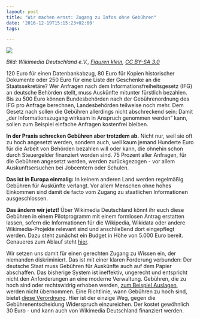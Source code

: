 ```yaml
---
layout: post
title: "Wir machen ernst: Zugang zu Infos ohne Gebühren"
date: '2016-12-19T15:15:23+02:00'
tags: 

---
```

<img src="https://upload.wikimedia.org/wikipedia/commons/c/c4/Figuren_klein.jpg">

*Bild: Wikimedia Deutschland e.V., <a href="https://commons.wikimedia.org/wiki/File:Figuren_klein.jpg">Figuren klein</a>, <a href="https://creativecommons.org/licenses/by-sa/3.0/legalcode">CC BY-SA 3.0</a>*

120 Euro für einen Datenbankabzug, 80 Euro für Kopien historischer Dokumente oder 250 Euro für eine Liste der Geschenke an die Staatssekretäre? Wer Anfragen nach dem Informationsfreiheitsgesetz (IFG) an deutsche Behörden stellt, muss Auskünfte mitunter fürstlich bezahlen. Bis zu 500 Euro können Bundesbehörden nach der Gebührenordnung des IFG pro Anfrage berechnen, Landesbehörden teilweise noch mehr. Dem Gesetz nach sollen die Gebühren allerdings nicht abschreckend sein: Damit „der Informationszugang wirksam in Anspruch genommen werden“ kann, sollen zum Beispiel einfache Anfragen kostenfrei bleiben.

**In der Praxis schrecken Gebühren aber trotzdem ab.** Nicht nur, weil sie oft zu hoch angesetzt werden, sondern auch, weil kaum jemand Hunderte Euro für die Arbeit von Behörden bezahlen will oder kann, die ohnehin schon durch Steuergelder finanziert worden sind. 75 Prozent aller Anfragen, für die Gebühren angesetzt werden, werden zurückgezogen - vor allem Auskunftsersuchen bei Jobcentern oder Schulen.

**Das ist in Europa einmalig:** In keinem anderen Land werden regelmäßig Gebühren für Auskünfte verlangt. Vor allem Menschen ohne hohes Einkommen sind damit de facto vom Zugang zu staatlichen Informationen ausgeschlossen.

**Das ändern wir jetzt!** Über Wikimedia Deutschland könnt ihr euch diese Gebühren in einem Pilotprogramm mit einem formlosen Antrag erstatten lassen, sofern die Informationen für die Wikipedia, Wikidata oder andere Wikimedia-Projekte relevant sind und anschließend dort eingepflegt werden. Dazu steht zunächst ein Budget in Höhe von 5.000 Euro bereit. Genaueres zum Ablauf steht <a href="[https://de.wikipedia.org/wiki/Wikipedia:F%C3%B6rderung/Geb%C3%BChrenerstattungen_f%C3%BCr_Anfragen_nach_Informationsfreiheitsgesetz">hier</a>.

Wir setzen uns damit für einen gerechten Zugang zu Wissen ein, der niemanden diskriminiert. Das ist mit einer klaren Forderung verbunden: Der deutsche Staat muss Gebühren für Auskünfte auch auf dem Papier abschaffen. Das bisherige System ist ineffektiv, ungerecht und entspricht nicht den Anforderungen an eine moderne Verwaltung.
Gebühren, die zu hoch sind oder rechtswidrig erhoben werden, <a href="http://bverwg.de/presse/pressemitteilungen/pressemitteilung.php?jahr=2016&nr=87">zum Beispiel Auslagen</a>, werden nicht übernommen. Eine Richtlinie, wann Gebühren zu hoch sind, bietet <a href="https://www.gesetze-im-internet.de/ifggebv/">diese Verordnung</a>. Hier ist der einzige Weg, gegen die Gebührenentscheidung Widerspruch einzureichen. Der kostet gewöhnlich 30 Euro - und kann auch von Wikimedia Deutschland finanziert werden.
